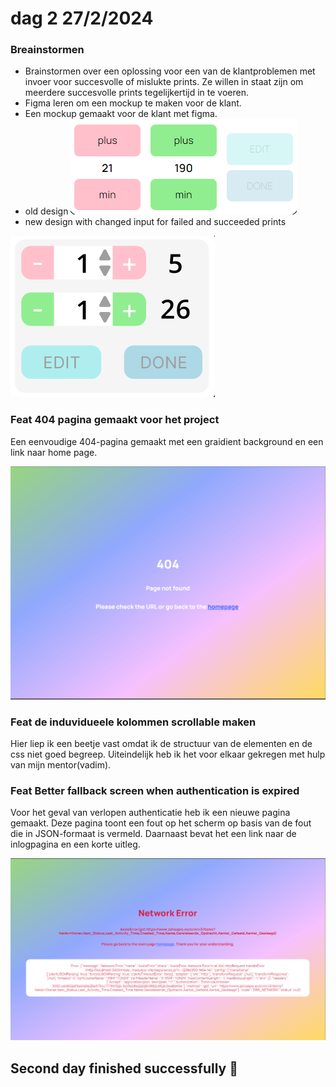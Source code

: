 # dag 2 27/2/2024

### Breainstormen

* Brainstormen over een oplossing voor een van de klantproblemen met invoer voor succesvolle of mislukte prints. Ze willen in staat zijn om meerdere succesvolle prints tegelijkertijd in te voeren.
* Figma leren om een mockup te maken voor de klant.
* Een mockup gemaakt voor de klant met figma.
* old design ![Alt image](<../assets/Schermafbeelding 2024-02-27 115355.png>)
* new design with changed input for failed and succeeded prints

![Alt image](<../assets/Schermafbeelding 2024-02-27 120604.png>)

### Feat 404 pagina gemaakt voor het project

Een eenvoudige 404-pagina gemaakt met een graidient background en een link naar home page.

![Alt image](<../assets/Schermafbeelding 2024-02-27 102912.png>)

### Feat de induvidueele kolommen scrollable maken

Hier liep ik een beetje vast omdat ik de structuur van de elementen en de css niet goed begreep. Uiteindelijk heb ik het voor elkaar gekregen met hulp van mijn mentor(vadim).

### Feat Better fallback screen when authentication is expired

Voor het geval van verlopen authenticatie heb ik een nieuwe pagina gemaakt. Deze pagina toont een fout op het scherm op basis van de fout die in JSON-formaat is vermeld. Daarnaast bevat het een link naar de inlogpagina en een korte uitleg.

![Alt image](<../assets/Schermafbeelding 2024-02-28 094159.png>)

## Second day finished successfully 👑
